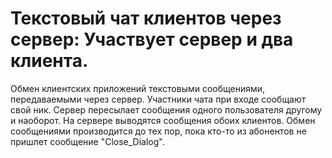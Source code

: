 # Текстовый чат клиентов через сервер: Участвует сервер и два клиента.
Обмен клиентских приложений текстовыми сообщениями, передаваемыми через
сервер. Участники чата при входе сообщают свой ник. Сервер пересылает
сообщения одного пользователя другому и наоборот. На сервере выводятся
сообщения обоих клиентов. Обмен сообщениями производится до тех пор, пока
кто-то из абонентов не пришлет сообщение "Close_Dialog".
